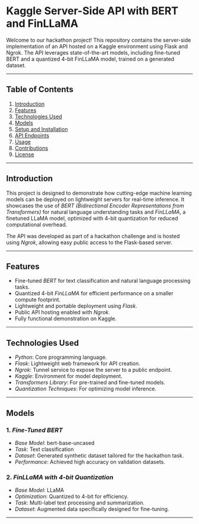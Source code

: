 # Kaggle Server-Side API with BERT and FinLLaMA

Welcome to our hackathon project! This repository contains the server-side implementation of an API hosted on a Kaggle environment using Flask and Ngrok. The API leverages state-of-the-art models, including fine-tuned BERT and a quantized 4-bit FinLLaMA model, trained on a generated dataset.

---

## Table of Contents
1. [Introduction](#introduction)
2. [Features](#features)
3. [Technologies Used](#technologies-used)
4. [Models](#models)
5. [Setup and Installation](#setup-and-installation)
6. [API Endpoints](#api-endpoints)
7. [Usage](#usage)
8. [Contributions](#contributions)
9. [License](#license)

---

## Introduction

This project is designed to demonstrate how cutting-edge machine learning models can be deployed on lightweight servers for real-time inference. It showcases the use of *BERT (Bidirectional Encoder Representations from Transformers)* for natural language understanding tasks and *FinLLaMA*, a finetuned LLaMA model, optimized with 4-bit quantization for reduced computational overhead.

The API was developed as part of a hackathon challenge and is hosted using *Ngrok*, allowing easy public access to the Flask-based server.

---

## Features

- Fine-tuned *BERT* for text classification and natural language processing tasks.
- Quantized 4-bit *FinLLaMA* for efficient performance on a smaller compute footprint.
- Lightweight and portable deployment using *Flask*.
- Public API hosting enabled with *Ngrok*.
- Fully functional demonstration on Kaggle.

---

## Technologies Used

- *Python*: Core programming language.
- *Flask*: Lightweight web framework for API creation.
- *Ngrok*: Tunnel service to expose the server to a public endpoint.
- *Kaggle*: Environment for model deployment.
- *Transformers Library*: For pre-trained and fine-tuned models.
- *Quantization Techniques*: For optimizing model inference.

---

## Models

### 1. *Fine-Tuned BERT*
- *Base Model*: bert-base-uncased
- *Task*: Text classification
- *Dataset*: Generated synthetic dataset tailored for the hackathon task.
- *Performance*: Achieved high accuracy on validation datasets.

### 2. *FinLLaMA with 4-bit Quantization*
- *Base Model*: LLaMA
- *Optimization*: Quantized to 4-bit for efficiency.
- *Task*: Multi-label text processing and summarization.
- *Dataset*: Augmented data specifically designed for fine-tuning.

---
